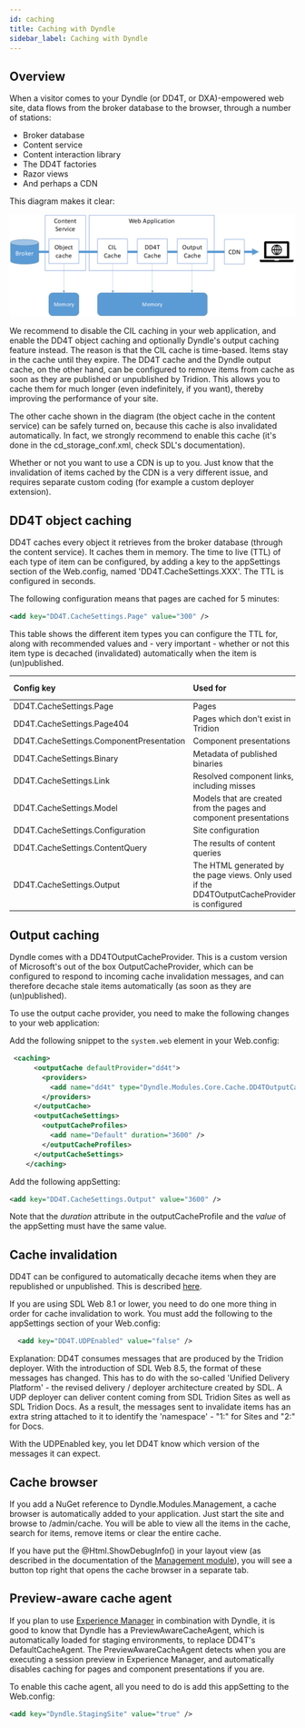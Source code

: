 ```yaml
---
id: caching
title: Caching with Dyndle
sidebar_label: Caching with Dyndle
---
```



## Overview

When a visitor comes to your Dyndle (or DD4T, or DXA)-empowered web site, data flows from the broker database to the browser, through a number of stations:

- Broker database
- Content service
- Content interaction library
- The DD4T factories
- Razor views
- And perhaps a CDN

This diagram makes it clear:

![Forms of caching explained](assets/caching.png)


We recommend to disable the CIL caching in your web application, and enable the DD4T object caching and optionally Dyndle's output caching feature instead. The reason is that the CIL cache is time-based. Items stay in the cache until they expire. The DD4T cache and the Dyndle output cache, on the other hand, can be configured to remove items from cache as soon as they are published or unpublished by Tridion. This allows you to cache them for much longer (even indefinitely, if you want), thereby improving the performance of your site.

The other cache shown in the diagram (the object cache in the content service) can be safely turned on, because this cache is also invalidated automatically. In fact, we strongly recommend to enable this cache (it's done in the cd_storage_conf.xml, check SDL's documentation).

Whether or not you want to use a CDN is up to you. Just know that the invalidation of items cached by the CDN is a very different issue, and requires separate custom coding (for example a custom deployer extension).


## DD4T object caching
DD4T caches every object it retrieves from the broker database (through the content service). It caches them in memory. The time to live (TTL) of each type of item can be configured, by adding a key to the appSettings section of the Web.config, named 'DD4T.CacheSettings.XXX'. The TTL is configured in seconds.

The following configuration means that pages are cached for 5 minutes:

```xml
<add key="DD4T.CacheSettings.Page" value="300" />
```

This table shows the different item types you can configure the TTL for, along with recommended values and - very important - whether or not this item type is decached (invalidated) automatically when the item is (un)published.


| Config key               | Used for   | Recommended value | Decached automatically |
| :------------------------------ | :----------------| :----------------------------- | :------------- |
| DD4T.CacheSettings.Page | Pages  | 3600 or more| Yes |
| DD4T.CacheSettings.Page404 | Pages which don't exist in Tridion  | 30 - 60| No |
| DD4T.CacheSettings.ComponentPresentation | Component presentations   | 3600 or more | Yes |
| DD4T.CacheSettings.Binary | Metadata of published binaries  | 30 - 300 | No |
| DD4T.CacheSettings.Link | Resolved component links, including misses  | 3600 or more | Yes |
| DD4T.CacheSettings.Model | Models that are created from the pages and component presentations  | 3600 or more | Yes |
| DD4T.CacheSettings.Configuration | Site configuration | 30 - 300 | No |
| DD4T.CacheSettings.ContentQuery | The results of content queries  | 300 | No |
| DD4T.CacheSettings.Output | The HTML generated by the page views. Only used if the DD4TOutputCacheProvider is configured | 3600 or more | Yes |



## Output caching

Dyndle comes with a DD4TOutputCacheProvider. This is a custom version of Microsoft's out of the box OutputCacheProvider, which can be configured to respond to incoming cache invalidation messages, and can therefore decache stale items automatically (as soon as they are (un)published).

To use the output cache provider, you need to make the following changes to your web application:

Add the following snippet to the `system.web` element in your Web.config:

```xml
 <caching>
      <outputCache defaultProvider="dd4t">
        <providers>
          <add name="dd4t" type="Dyndle.Modules.Core.Cache.DD4TOutputCacheProvider" />
        </providers>
      </outputCache>
      <outputCacheSettings>
        <outputCacheProfiles>
          <add name="Default" duration="3600" />
        </outputCacheProfiles>
      </outputCacheSettings>
    </caching>
```

Add the following appSetting:

```xml
<add key="DD4T.CacheSettings.Output" value="3600" />
```

Note that the *duration* attribute in the outputCacheProfile and the *value* of the appSetting must have the same value. 

## Cache invalidation 

DD4T can be configured to automatically decache items when they are republished or unpublished. This is described [here](https://github.com/dd4t/DD4T.Caching.ApacheMQ).

If you are using SDL Web 8.1 or lower, you need to do one more thing in order for cache invalidation to work. You must add the following to the appSettings section of your Web.config:

```xml
  <add key="DD4T.UDPEnabled" value="false" />
```

Explanation: DD4T consumes messages that are produced by the Tridion deployer. With the introduction of SDL Web 8.5, the format of these messages has changed. This has to do with the so-called 'Unified Delivery Platform' - the revised delivery / deployer architecture created by SDL. A UDP deployer can deliver content coming from SDL Tridion Sites as well as SDL Tridion Docs. As a result, the messages sent to invalidate items has an extra string attached to it to identify the 'namespace' - "1:" for Sites and "2:" for Docs.

With the UDPEnabled key, you let DD4T know which version of the messages it can expect.


## Cache browser

If you add a NuGet reference to Dyndle.Modules.Management, a cache browser is automatically added to your application. Just start the site and browse to /admin/cache. You will be able to view all the items in the cache, search for items, remove items or clear the entire cache.

If you have put the @Html.ShowDebugInfo() in your layout view (as described in the documentation of the [Management module](management.html)), you will see a button top right that opens the cache browser in a separate tab.

## Preview-aware cache agent

If you plan to use [Experience Manager](xpm.html) in combination with Dyndle, it is good to know that Dyndle has a PreviewAwareCacheAgent, which is automatically loaded for staging environments, to replace DD4T's DefaultCacheAgent. The PreviewAwareCacheAgent detects when you are executing a session preview in Experience Manager, and automatically disables caching for pages and component presentations if you are. 

To enable this cache agent, all you need to do is add this appSetting to the Web.config:

```xml
<add key="Dyndle.StagingSite" value="true" />
```


